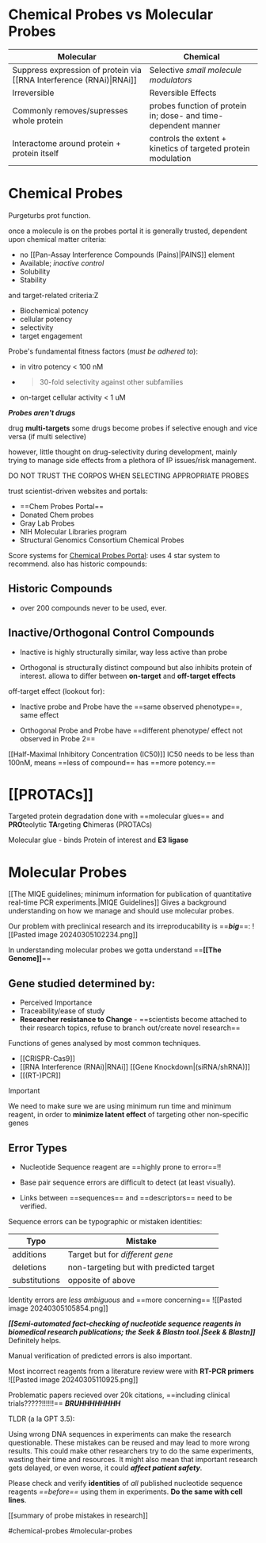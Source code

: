 # Chemical Probes vs Molecular Probes

| Molecular                                                            | Chemical                                                       |
| -------------------------------------------------------------------- | -------------------------------------------------------------- |
| Suppress expression of protein via [[RNA Interference (RNAi)\|RNAi]] | Selective *small molecule modulators*                          |
| Irreversible                                                         | Reversible Effects                                             |
| Commonly removes/supresses whole protein                             | probes function of protein in; dose- and time-dependent manner |
| Interactome around protein + protein itself                          | controls the extent + kinetics of targeted protein modulation  |

# Chemical Probes
Purgeturbs prot function.

once a molecule is on the probes portal it is generally trusted,
dependent upon chemical matter criteria:
- no [[Pan-Assay Interference Compounds (Pains)|PAINS]] element
- Available; *inactive control*
- Solubility
- Stability

and target-related criteria:Z
- Biochemical potency
- cellular potency
- selectivity
- target engagement

Probe's fundamental fitness factors (*must be adhered to*):
- in vitro potency < 100 nM
- >30-fold selectivity against other subfamilies
- on-target cellular activity < 1 uM

***Probes aren't drugs***

drug **multi-targets**
some drugs become probes if selective enough and vice versa (if multi selective)

however, little thought on drug-selectivity during development, mainly trying to manage side effects from a plethora of IP issues/risk management.

DO NOT TRUST THE CORPOS WHEN SELECTING APPROPRIATE PROBES

trust scientist-driven websites and portals:
- ==Chem Probes Portal==
- Donated Chem probes
- Gray Lab Probes
- NIH Molecular Libraries program
- Structural Genomics Consortium Chemical Probes

Score systems for [Chemical Probes Portal](http://www.chemicalprobes.org/):
uses 4 star system to recommend.
also has historic compounds:

## Historic Compounds
- over 200 compounds never to be used, ever.

## Inactive/Orthogonal Control Compounds

- Inactive is highly structurally similar, way less active than probe

- Orthogonal is structurally distinct compound but also inhibits protein of interest.
allowa to differ between **on-target** and **off-target effects**

off-target effect (lookout for):

- Inactive probe and Probe have the ==same observed phenotype==, same effect

- Orthogonal Probe and Probe have ==different phenotype/ effect not observed in Probe 2==

[[Half-Maximal Inhibitory Concentration (IC50)]]
IC50 needs to be less than 100nM,  means ==less of compound== has ==more potency.==


# [[PROTACs]]

Targeted protein degradation done with ==molecular glues== and **PRO**teolytic **TA**rgeting **C**himeras (PROTACs)

Molecular glue - binds Protein of interest and **E3 ligase**



# Molecular Probes

[[The MIQE guidelines; minimum information for publication of quantitative real-time PCR experiments.|MIQE Guidelines]] Gives a background understanding on how we manage and should use molecular probes.

Our problem with preclinical research and its irreproducability is ==***big***==:
![[Pasted image 20240305102234.png]]

In understanding molecular probes we gotta understand ==**[[The Genome]]**==

## Gene studied determined by:

- Perceived Importance
- Traceability/ease of study
- **Researcher resistance to Change** - ==scientists become attached to their research topics, refuse to branch out/create novel research==

Functions of genes analysed by most common techniques.
- [[CRISPR-Cas9]]
- [[RNA Interference (RNAi)|RNAi]] [[Gene Knockdown|(siRNA/shRNA)]]
- [[(RT-)PCR]]

> [!important] 
> We need to make sure we are using minimum run time and minimum reagent, in order to **minimize latent effect** of targeting other non-specific genes
> > 

## Error Types

- Nucleotide Sequence reagent are ==highly prone to error==!!

- Base pair sequence errors are difficult to detect (at least visually).

- Links between ==sequences== and ==descriptors== need to be verified.

Sequence errors can be typographic or mistaken identities:

| Typo          | Mistake                                 |
| ------------- | --------------------------------------- |
| additions     | Target but for *different gene*         |
| deletions     | non-targeting but with predicted target |
| substitutions | opposite of above                       |

Identity errors are *less ambiguous* and ==more concerning==
![[Pasted image 20240305105854.png]]

***[[Semi-automated fact-checking of nucleotide sequence reagents in biomedical research publications; the Seek & Blastn tool.|Seek & Blastn]]*** Definitely helps.

Manual verification of predicted errors is also important.

Most incorrect reagents from a literature review were with **RT-PCR primers**
![[Pasted image 20240305110925.png]]

Problematic papers recieved over 20k citations, ==including clinical trials?????!!!!!!== ***BRUHHHHHHHH***

TLDR (a la GPT 3.5):
  
Using wrong DNA sequences in experiments can make the research questionable. These mistakes can be reused and may lead to more wrong results. This could make other researchers try to do the same experiments, wasting their time and resources. 
It might also mean that important research gets delayed, or even worse, it could ***affect patient safety***.

Please check and verify **identities** of *all* published nucleotide sequence reagents *==before==* using them in experiments. **Do the same with cell lines**.

[[summary of probe mistakes in research]]


#chemical-probes #molecular-probes 